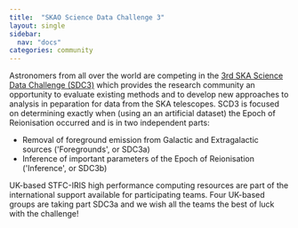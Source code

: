 ```yaml
---
title:  "SKAO Science Data Challenge 3"
layout: single
sidebar:
  nav: "docs"
categories: community
---
```

Astronomers from all over the world are competing in the [3rd SKA Science Data Challenge (SDC3)](https://sdc3.skao.int/challenges/foregrounds/teams) which provides the research community an opportunity to evaluate existing methods and to develop new approaches to analysis in peparation for data from the SKA telescopes. SCD3 is focused on determining exactly when (using an an artificial dataset) the Epoch of Reionisation occurred and is in two independent parts:

- Removal of foreground emission from Galactic and Extragalactic sources ('Foregrounds', or SDC3a)
- Inference of important parameters of the Epoch of Reionisation ('Inference', or SDC3b)  

UK-based STFC-IRIS high performance computing resources are part of the international support available for participating teams. Four UK-based groups are taking part SDC3a and we wish all the teams the best of luck with the challenge! 
